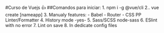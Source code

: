 
#Curso de Vuejs :+1:
##Comandos para iniciar:
    1. npm i -g @vue/cli
    2.. vue create [nameapp]
    3. Manualy features:
       - Babel
       - Router
       - CSS PP
        Linter/Formatter
    4. History mode -yes-
    5. Sass/SCSS node-sass
    6. ESlint with no error
    7. Lint on save
    8. In dedicate config files

